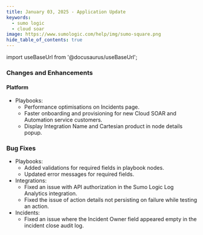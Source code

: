 ```yaml
---
title: January 03, 2025 - Application Update
keywords:
  - sumo logic
  - cloud soar
image: https://www.sumologic.com/help/img/sumo-square.png
hide_table_of_contents: true
---
```


import useBaseUrl from '@docusaurus/useBaseUrl';



### Changes and Enhancements

#### Platform

* Playbooks:
   * Performance optimisations on Incidents page. 
   * Faster onboarding and provisioning for new Cloud SOAR and Automation service customers. 
   * Display Integration Name and Cartesian product in node details popup.

### Bug Fixes

* Playbooks:
   * Added validations for required fields in playbook nodes. 
   * Updated error messages for required fields.
* Integrations:
   * Fixed an issue with API authorization in the Sumo Logic Log Analytics integration.
   * Fixed the issue of action details not persisting on failure while testing an action.
* Incidents:
   * Fixed an issue where the Incident Owner field appeared empty in the incident close audit log.
